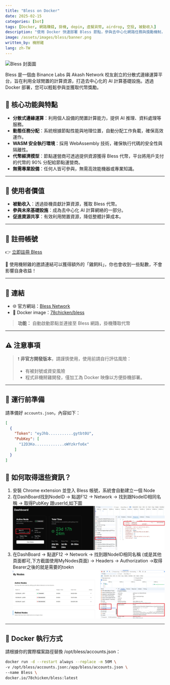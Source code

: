 ```yaml
---
title: "Bless on Docker"
date: 2025-02-15
categories: [bot]
tags: [Docker, 網路賺錢, 掛機, depin, 虛擬貨幣, airdrop, 空投, 被動收入]
description: "使用 Docker 快速部署 Bless 節點，參與去中心化網路任務與獎勵機制，輕鬆賺取代幣與空投，無需 KYC 或高效能設備。"
image: /assets/images/bless/banner.png
written_by: 機掰雞
lang: zh-TW
---
```

![Bless 封面圖](/assets/images/bless/banner.png)

Bless 是一個由 Binance Labs 與 Akash Network 校友創立的分散式邊緣運算平台，旨在利用全球閒置的計算資源，打造去中心化的 AI 計算基礎設施。透過 Docker 部署，您可以輕鬆參與並獲取代幣獎勵。

## 📌 核心功能與特點

- **分散式邊緣運算**：利用個人設備的閒置計算能力，提供 AI 推理、資料處理等服務。
- **動態任務分配**：系統根據節點性能與地理位置，自動分配工作負載，確保高效運作。
- **WASM 安全執行環境**：採用 WebAssembly 技術，確保執行代碼的安全性與隔離性。
- **代幣經濟模型**：節點運營商可透過提供資源獲得 Bless 代幣，平台將用戶支付的代幣的 90% 分配給節點運營商。
- **無需專業設備**：任何人皆可參與，無需高效能機器或專業知識。

---

## 🎯 使用者價值

- **被動收入**：透過掛機貢獻計算資源，獲取 Bless 代幣。
- **參與未來基礎設施**：成為去中心化 AI 計算網絡的一部分。
- **促進資源共享**：有效利用閒置資源，降低整體計算成本。

---

## 📝 註冊帳號

👉 [立即註冊 Bless](https://bless.network/dashboard?ref=LK4GIH)

🎉 使用機掰雞的邀請連結可以獲得額外的「雞飼料」，你也會收到一些點數，不會影響自身收益！

---

## 🔗 連結

- 🌐 官方網站：[Bless Network](https://bless.network/dashboard)
- 🐳 Docker image：[78chicken/bless](https://hub.docker.com/r/78chicken/bless)
> **功能：** 自動啟動節點並連接至 Bless 網路，掛機賺取代幣

---

## ⚠️ 注意事項

> ❗ **非官方開發版本**，請謹慎使用，使用前請自行評估風險：
> - 有被封號或資安風險
> - 程式非機掰雞開發，僅加工為 Docker 映像以方便掛機部署。

---

## 📁 運行前準備

請準備好 `accounts.json`，內容如下：
```json
[
  {
    "Token": "eyJhb...........gytbt0U",
    "PubKey": [
      "12D3Ko.............oWYzkrfo6x"
    ]
  }
]
```
## 🔑 如何取得這些資訊？

1. 安裝 Chrome extension 並登入 Bless 帳號，系統會自動建立一個 Node
2. 在DashBoard找到NodeID -> 點選F12 -> Network -> 找到跟NodeID相同名稱 -> 取得PubKey 跟userId,如下圖
![Bless img1](/assets/images/bless/img_1.png)
3. 在DashBoard -> 點選F12 -> Network -> 找到跟NodeID相同名稱 (或是其他頁面都可,下方截圖使用MyNodes頁面) -> Headers -> Authorization ->取得Bearer之後的就是需要的toekn
![Bless img2](/assets/images/bless/img_2.png)

---
   
## 🐳 Docker 執行方式
請根據你的實際檔案路徑替換 /opt/bless/accounts.json：

```bash
docker run -d --restart always --replace -m 50M \
-v /opt/bless/accounts.json:/app/bless/accounts.json \
--name Bless \
docker.io/78chicken/bless:latest
```
